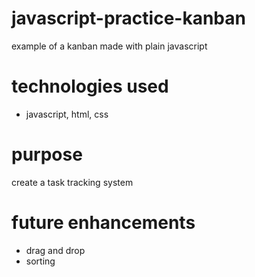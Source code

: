 # javascript-practice-kanban
example of a kanban made with plain javascript

# technologies used
- javascript, html, css

# purpose
create a task tracking system

# future enhancements
- drag and drop
- sorting
